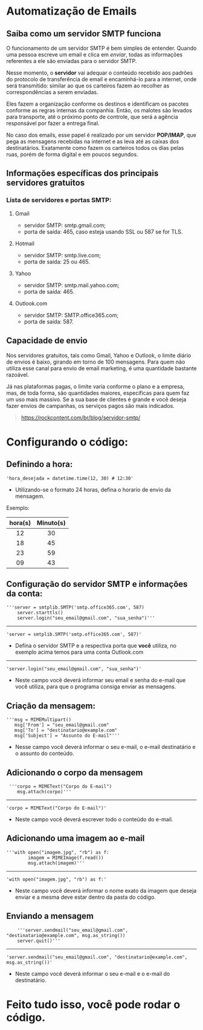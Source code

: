 # Automatização de Emails

## Saiba como um servidor SMTP funciona
O funcionamento de um servidor SMTP é bem simples de entender. Quando uma pessoa escreve um email e clica em *enviar*, todas as informações referentes a ele são enviadas para o servidor SMTP.

Nesse momento, o **servidor** vai adequar o conteúdo recebido aos padrões do protocolo de transferência de email e encaminhá-lo para a internet, onde será transmitido: similar ao que os carteiros fazem ao recolher as correspondências a serem enviadas.

Eles fazem a organização conforme os destinos e identificam os pacotes conforme as regras internas da companhia. Então, os malotes são levados para transporte, até o próximo ponto de controle, que será a agência responsável por fazer a entrega final.

No caso dos emails, esse papel é realizado por um servidor **POP/IMAP**, que pega as mensagens recebidas na internet e as leva até as caixas dos destinatários. Exatamente como fazem os carteiros todos os dias pelas ruas, porém de forma digital e em poucos segundos.

## Informações específicas dos principais servidores gratuitos
### Lista de servidores e portas SMTP:
1. Gmail
    * servidor SMTP: smtp.gmail.com;
    * porta de saída: 465, caso esteja usando SSL ou 587 se for TLS.

1. Hotmail
    * servidor SMTP: smtp.live.com;
    * porta de saída: 25 ou 465.

1. Yahoo
    * servidor SMTP: smtp.mail.yahoo.com;
    * porta de saída: 465.

1. Outlook.com
    * servidor SMTP: SMTP.office365.com;
    * porta de saída: 587.


## Capacidade de envio
Nos servidores gratuitos, tais como Gmail, Yahoo e Outlook, o limite diário de envios é baixo, girando em torno de 100 mensagens. Para quem não utiliza esse canal para envio de email marketing, é uma quantidade bastante razoável.

Já nas plataformas pagas, o limite varia conforme o plano e a empresa, mas, de toda forma, são quantidades maiores, específicas para quem faz um uso mais massivo. Se a sua base de clientes é grande e você deseja fazer envios de campanhas, os serviços pagos são mais indicados.

> https://rockcontent.com/br/blog/servidor-smtp/


# Configurando o código:

## Definindo a hora: 

    'hora_desejada = datetime.time(12, 30) # 12:30'

* Utilizando-se o formato 24 horas, defina o horario de envio da mensagem.
    
Exemplo:

hora(s) | Minuto(s)
:---: | :---:
12 | 30
18 | 45
23| 59
09 | 43

## Configuração do servidor SMTP e informações da conta:

    '''server = smtplib.SMTP('smtp.office365.com', 587)
        server.starttls()
        server.login("seu_email@gmail.com", "sua_senha")'''
---
    'server = smtplib.SMTP('smtp.office365.com', 587)'

* Defina o servidor SMTP e a respectiva porta que **você** utiliza, no exemplo acima temos para uma conta Outlook.com
---
    'server.login("seu_email@gmail.com", "sua_senha")'

* Neste campo você deverá informar seu email e senha do e-mail que você utiliza, para que o programa consiga enviar as mensagens.

## Criação da mensagem:
    '''msg = MIMEMultipart()
       msg['From'] = "seu_email@gmail.com"
       msg['To'] = "destinatario@example.com"
       msg['Subject'] = "Assunto do E-mail"'''

* Nesse campo você deverá informar o seu e-mail, o e-mail destinatário e o assunto do conteúdo.

## Adicionando o corpo da mensagem
     '''corpo = MIMEText("Corpo do E-mail")
        msg.attach(corpo)'''
---
    'corpo = MIMEText("Corpo do E-mail")'
    
* Neste campo você deverá escrever todo o conteúdo do e-mail.

## Adicionando uma imagem ao e-mail
    '''with open("imagem.jpg", "rb") as f:
            imagem = MIMEImage(f.read())
            msg.attach(imagem)'''
---
    'with open("imagem.jpg", "rb") as f:'
    
* Neste campo você deverá informar o nome exato da imagem que deseja enviar e a mesma deve estar dentro da pasta do código.

## Enviando a mensagem
        '''server.sendmail("seu_email@gmail.com", "destinatario@example.com", msg.as_string())
        server.quit()'''
---
    'server.sendmail("seu_email@gmail.com", "destinatario@example.com", msg.as_string())'
    
* Neste campo você deverá informar o seu e-mail e o e-mail do destinatário.

# Feito tudo isso, você pode rodar o código.

